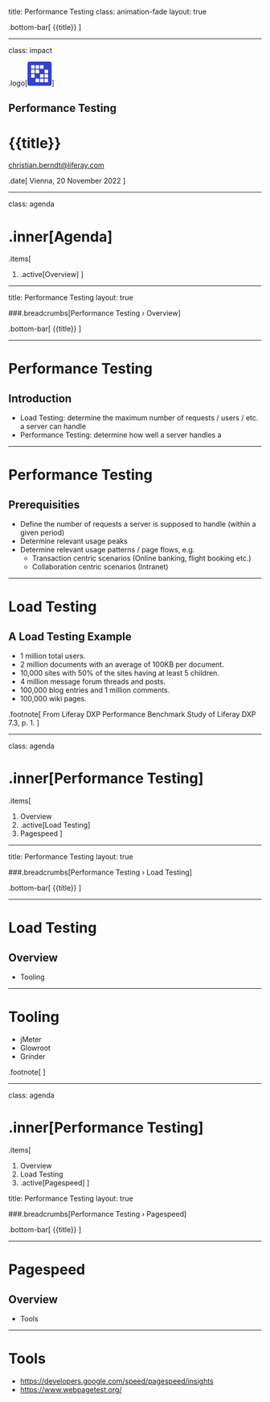 title: Performance Testing 
class: animation-fade
layout: true

.bottom-bar[
  {{title}}
]

---
class: impact

.logo[<img src="images/liferay-waffle.svg">]

## Performance Testing 

# {{title}}

christian.berndt@liferay.com

.date[
  Vienna, 20 November 2022
]

---

class: agenda

# .inner[Agenda]

.items[
1. .active[Overview]
]

---

title: Performance Testing 
layout: true

###.breadcrumbs[Performance Testing › Overview]

.bottom-bar[
  {{title}}
]

---

# Performance Testing

## Introduction

* Load Testing: determine the maximum number of requests / users / etc. a server can handle
* Performance Testing: determine how well a server handles a  

---

# Performance Testing

## Prerequisities

* Define the number of requests a server is supposed to handle (within a given period)
* Determine relevant usage peaks 
* Determine relevant usage patterns / page flows, e.g.
  * Transaction centric scenarios (Online banking, flight booking etc.)
  * Collaboration centric scenarios (Intranet)

---

# Load Testing

## A Load Testing Example

* 1 million total users.
* 2 million documents with an average of 100KB per document.
* 10,000 sites with 50% of the sites having at least 5 children.
* 4 million message forum threads and posts.
* 100,000 blog entries and 1 million comments.
* 100,000 wiki pages. 

.footnote[
  From Liferay DXP Performance Benchmark Study of Liferay DXP 7.3, p. 1.
]

---



class: agenda

# .inner[Performance Testing]

.items[
1. Overview
1. .active[Load Testing] 
1. Pagespeed
]

---

title: Performance Testing
layout: true

###.breadcrumbs[Performance Testing › Load Testing]

.bottom-bar[
  {{title}}
]

---

# Load Testing 

## Overview

* Tooling

---

# Tooling

* jMeter
* Glowroot
* Grinder


.footnote[
]

---

class: agenda

# .inner[Performance Testing]

.items[
1. Overview
1. Load Testing
1. .active[Pagespeed]
]

title: Performance Testing
layout: true

###.breadcrumbs[Performance Testing › Pagespeed]

.bottom-bar[
  {{title}}
]

---

# Pagespeed 

## Overview

* Tools

---

# Tools

* https://developers.google.com/speed/pagespeed/insights
* https://www.webpagetest.org/ 


